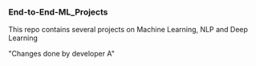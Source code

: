 ### End-to-End-ML_Projects

This repo contains several projects on Machine Learning, NLP and Deep Learning

"Changes done by developer A"
